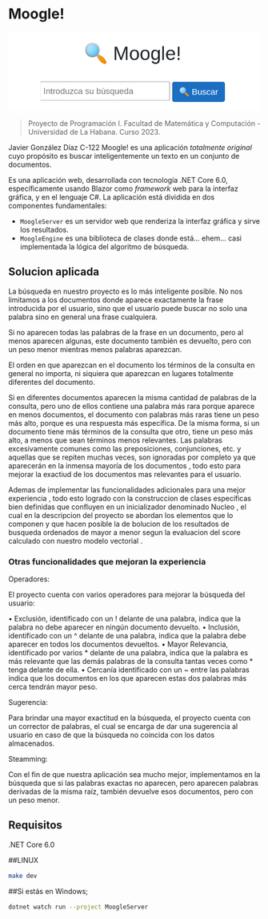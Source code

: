 # Moogle!

![](moogle.png)

> Proyecto de Programación I.
> Facultad de Matemática y Computación - Universidad de La Habana.
> Curso 2023.

Javier González Díaz C-122
Moogle! es una aplicación *totalmente original* cuyo propósito es buscar inteligentemente un texto en un conjunto de documentos.

Es una aplicación web, desarrollada con tecnología .NET Core 6.0, específicamente usando Blazor como *framework* web para la interfaz gráfica, y en el lenguaje C#.
La aplicación está dividida en dos componentes fundamentales:

- `MoogleServer` es un servidor web que renderiza la interfaz gráfica y sirve los resultados.
- `MoogleEngine` es una biblioteca de clases donde está... ehem... casi implementada la lógica del algoritmo de búsqueda.


## Solucion aplicada 

La búsqueda en nuestro proyecto es lo más inteligente posible. No nos limitamos a los documentos donde aparece exactamente la frase introducida por el usuario, sino que el usuario puede buscar no solo una palabra sino en general una frase cualquiera.

Si no aparecen todas las palabras de la frase en un documento, pero al menos aparecen algunas, este documento también es devuelto, pero con un peso menor mientras menos palabras aparezcan.

El orden en que aparezcan en el documento los términos de la consulta en general no importa, ni siquiera que aparezcan en lugares totalmente diferentes del documento.

Si en diferentes documentos aparecen la misma cantidad de palabras de la consulta, pero uno de ellos contiene una palabra más rara porque aparece en menos documentos, el documento con palabras más raras tiene un peso más alto, porque es una respuesta más específica.
De la misma forma, si un documento tiene más términos de la consulta que otro, tiene un peso más alto, a menos que sean términos menos relevantes.
Las palabras excesivamente comunes como las preposiciones, conjunciones, etc. y aquellas que se repiten muchas veces, son ignoradas por completo ya que aparecerán en la inmensa mayoría de los documentos , todo esto para mejorar la exactiud de los documentos mas relevantes para el usuario.

Ademas de implementar las funcionalidades adicionales para una mejor experiencia , todo esto logrado con la construccion de clases especificas bien definidas que confluyen en un inicializador denominado Nucleo , el cual en la descripcion del proyecto se abordan los elementos que lo componen y que hacen posible la de bolucion de los resultados de busqueda ordenados de mayor a menor segun la evaluacion del score calculado con nuestro modelo vectorial .


### Otras funcionalidades que mejoran la experiencia

Operadores:

El proyecto cuenta con varios operadores para mejorar la búsqueda del usuario:

•	Exclusión, identificado con un ! delante de una palabra, indica que la palabra no debe aparecer en ningún documento devuelto.
•	Inclusión, identificado con un ^ delante de una palabra, indica que la palabra debe aparecer en todos los documentos devueltos.
•	Mayor Relevancia, identificado por varios * delante de una palabra, indica que la palabra es más relevante que las demás palabras de la consulta tantas veces como * tenga delante de ella.
•	Cercanía identificado con un ~ entre las palabras indica que los documentos en los que aparecen estas dos palabras más cerca tendrán mayor peso.

Sugerencia:

Para brindar una mayor exactitud en la búsqueda, el proyecto cuenta con un corrector de palabras, el cual se encarga de dar una sugerencia al usuario en caso de que la búsqueda no coincida con los datos almacenados.

Steamming:

Con el fin de que  nuestra aplicación sea mucho mejor, implementamos en la búsqueda que si las palabras exactas no aparecen, pero aparecen palabras derivadas de la misma raíz, también devuelve esos documentos, pero con un peso menor.

## Requisitos

.NET Core 6.0 

##LINUX

```bash
make dev
```


##Si estás en Windows;

```bash
dotnet watch run --project MoogleServer
```
